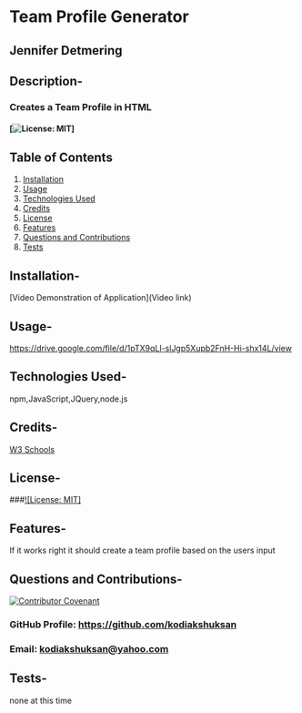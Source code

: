 # Team Profile Generator 
## Jennifer Detmering

## Description-
### Creates a Team Profile in HTML
#### [![License: MIT](https://img.shields.io/badge/License-MIT-yellow.svg)] 

## Table of Contents
1. [Installation](#installation)
2. [Usage](#usage)
3. [Technologies Used](#technologies_used)
4. [Credits](#credits)
5. [License](#license)
6. [Features](#features)
7. [Questions and Contributions](#questions_and_contributions)
8. [Tests](#tests)
        
##  Installation-

[Video Demonstration of Application](Video link)
    
##  Usage- 

https://drive.google.com/file/d/1pTX9qLI-slJgp5Xupb2FnH-Hi-shx14L/view


## Technologies Used-
npm,JavaScript,JQuery,node.js

## Credits-  
[W3 Schools](https://www.w3schools.com/js/js_functions.asp)


## License-

###[![License: MIT]](https://opensource.org/licenses/MIT) 

## Features-
If it works right it should create a team profile based on the users input

## Questions and Contributions-  
[![Contributor Covenant](https://img.shields.io/badge/Contributor%20Covenant-2.0-4baaaa.svg)](code_of_conduct.md)
### GitHub Profile: https://github.com/kodiakshuksan
### Email: kodiakshuksan@yahoo.com

## Tests- 
none at this time